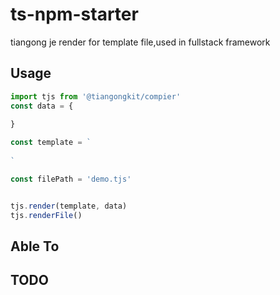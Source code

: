# ts-npm-starter

tiangong je render for template file,used in fullstack framework

## Usage

```ts
import tjs from '@tiangongkit/compier'
const data = {
    
}

const template = `
    
`

const filePath = 'demo.tjs'


tjs.render(template, data)
tjs.renderFile()
```

## Able To



## TODO



